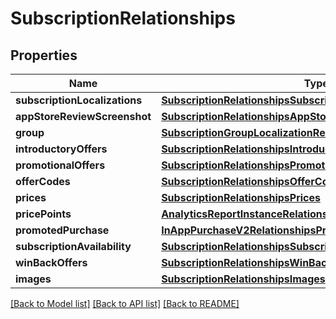 # SubscriptionRelationships

## Properties
Name | Type | Description | Notes
------------ | ------------- | ------------- | -------------
**subscriptionLocalizations** | [**SubscriptionRelationshipsSubscriptionLocalizations**](SubscriptionRelationshipsSubscriptionLocalizations.md) |  | [optional] 
**appStoreReviewScreenshot** | [**SubscriptionRelationshipsAppStoreReviewScreenshot**](SubscriptionRelationshipsAppStoreReviewScreenshot.md) |  | [optional] 
**group** | [**SubscriptionGroupLocalizationRelationshipsSubscriptionGroup**](SubscriptionGroupLocalizationRelationshipsSubscriptionGroup.md) |  | [optional] 
**introductoryOffers** | [**SubscriptionRelationshipsIntroductoryOffers**](SubscriptionRelationshipsIntroductoryOffers.md) |  | [optional] 
**promotionalOffers** | [**SubscriptionRelationshipsPromotionalOffers**](SubscriptionRelationshipsPromotionalOffers.md) |  | [optional] 
**offerCodes** | [**SubscriptionRelationshipsOfferCodes**](SubscriptionRelationshipsOfferCodes.md) |  | [optional] 
**prices** | [**SubscriptionRelationshipsPrices**](SubscriptionRelationshipsPrices.md) |  | [optional] 
**pricePoints** | [**AnalyticsReportInstanceRelationshipsSegments**](AnalyticsReportInstanceRelationshipsSegments.md) |  | [optional] 
**promotedPurchase** | [**InAppPurchaseV2RelationshipsPromotedPurchase**](InAppPurchaseV2RelationshipsPromotedPurchase.md) |  | [optional] 
**subscriptionAvailability** | [**SubscriptionRelationshipsSubscriptionAvailability**](SubscriptionRelationshipsSubscriptionAvailability.md) |  | [optional] 
**winBackOffers** | [**SubscriptionRelationshipsWinBackOffers**](SubscriptionRelationshipsWinBackOffers.md) |  | [optional] 
**images** | [**SubscriptionRelationshipsImages**](SubscriptionRelationshipsImages.md) |  | [optional] 

[[Back to Model list]](../README.md#documentation-for-models) [[Back to API list]](../README.md#documentation-for-api-endpoints) [[Back to README]](../README.md)


